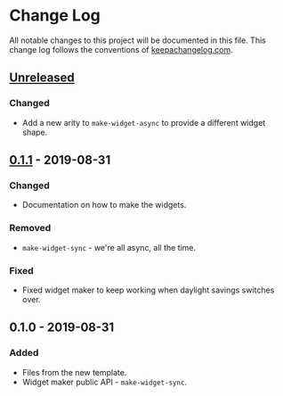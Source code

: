 # Change Log
All notable changes to this project will be documented in this file. This change log follows the conventions of [keepachangelog.com](http://keepachangelog.com/).

## [Unreleased]
### Changed
- Add a new arity to `make-widget-async` to provide a different widget shape.

## [0.1.1] - 2019-08-31
### Changed
- Documentation on how to make the widgets.

### Removed
- `make-widget-sync` - we're all async, all the time.

### Fixed
- Fixed widget maker to keep working when daylight savings switches over.

## 0.1.0 - 2019-08-31
### Added
- Files from the new template.
- Widget maker public API - `make-widget-sync`.

[Unreleased]: https://github.com/your-name/sql-cte/compare/0.1.1...HEAD
[0.1.1]: https://github.com/your-name/sql-cte/compare/0.1.0...0.1.1
